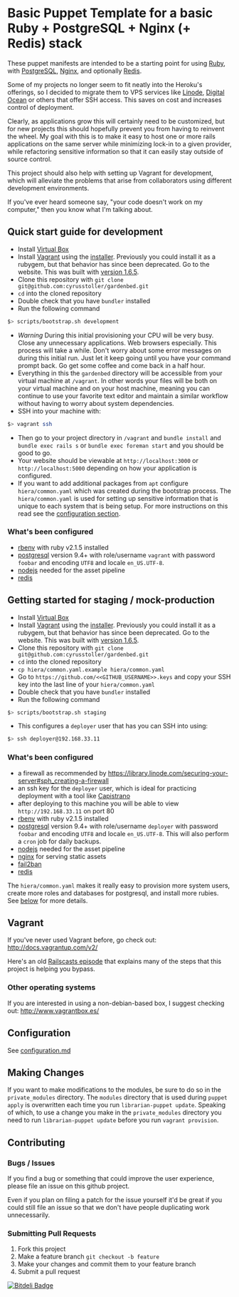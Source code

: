 # Basic Puppet Template for a basic Ruby + PostgreSQL + Nginx (+ Redis) stack

These puppet manifests are intended to be a starting point for using [Ruby](https://www.ruby-lang.org/),
with [PostgreSQL](http://www.postgresql.org/), [Nginx](http://nginx.com/), and optionally [Redis](http://redis.io/).

Some of my projects no longer seem to fit neatly into the Heroku's offerings, so I decided to
migrate them to VPS services like [Linode](https://www.linode.com/), [Digital Ocean](https://digitalocean.com/)
or others that offer SSH access. This saves on cost and increases control of deployment.

Clearly, as applications grow this will certainly need to be customized, but for new projects this should
hopefully prevent you from having to reinvent the wheel. My goal with this is to make it easy to host
one or more rails applications on the same server while minimizing lock-in to a given provider,
while refactoring sensitive information so that it can easily stay outside of source control.

This project should also help with setting up Vagrant for development, which will alleviate the problems that
arise from collaborators using different development environments.

If you've ever heard someone say, "your code doesn't work on my computer," then you know what I'm talking about.

## Quick start guide for development

- Install [Virtual Box](https://www.virtualbox.org/wiki/Downloads)
- Install [Vagrant](http://www.vagrantup.com/) using the [installer](http://www.vagrantup.com/downloads.html). Previously you
could install it as a rubygem, but that behavior has since been deprecated. Go to the website. 
This was built with [version 1.6.5](https://dl.bintray.com/mitchellh/vagrant/Vagrant-1.6.5.dmg).
- Clone this repository with `git clone git@github.com:cyrusstoller/gardenbed.git`
- `cd` into the cloned repository
- Double check that you have `bundler` installed
- Run the following command

```bash
$> scripts/bootstrap.sh development
```

- *Warning* During this initial provisioning your CPU will be very busy. Close any unnecessary applications.
Web browsers especially. This process will take a while.
Don't worry about some error messages on during this initial run. Just let it keep going until you have your command prompt back.
Go get some coffee and come back in a half hour.
- Everything in this the `gardenbed` directory will be accessible from your virtual machine at `/vagrant`.
In other words your files will be both on your virtual machine and on your host machine, meaning you can continue to use
your favorite text editor and maintain a similar workflow without having to worry about system dependencies.
- SSH into your machine with:

```bash
$> vagrant ssh
```

- Then go to your project directory in `/vagrant` and `bundle install` and `bundle exec rails s` or `bundle exec foreman start` 
and you should be good to go.
- Your website should be viewable at `http://localhost:3000` or `http://localhost:5000` depending on how your application is configured.
- If you want to add additional packages from `apt` configure `hiera/common.yaml` which was created during the bootstrap process. The `hiera/common.yaml` is used for setting up sensitive information that is unique to each system that is being setup. For more instructions on this read see the [configuration section](#configuration).

### What's been configured
- [rbenv](https://github.com/sstephenson/rbenv) with ruby v2.1.5 installed
- [postgresql](http://www.postgresql.org/) version 9.4+ with role/username `vagrant` with password `foobar` and
encoding `UTF8` and locale `en_US.UTF-8`.
- [nodejs](http://nodejs.org/) needed for the asset pipeline
- [redis](http://redis.io/)

## Getting started for staging / mock-production

- Install [Virtual Box](https://www.virtualbox.org/wiki/Downloads)
- Install [Vagrant](http://www.vagrantup.com/) using the [installer](http://downloads.vagrantup.com/). Previously you
could install it as a rubygem, but that behavior has since been deprecated. Go to the website. 
This was built with [version 1.6.5](https://dl.bintray.com/mitchellh/vagrant/Vagrant-1.6.5.dmg).
- Clone this repository with `git clone git@github.com:cyrusstoller/gardenbed.git`
- `cd` into the cloned repository
- `cp hiera/common.yaml.example hiera/common.yaml`
- Go to `https://github.com/<<GITHUB_USERNAME>>.keys` and copy your SSH key into the last line of your `hiera/common.yaml`
- Double check that you have `bundler` installed
- Run the following command

```bash
$> scripts/bootstrap.sh staging
```

- This configures a `deployer` user that has you can SSH into using:

```bash
$> ssh deployer@192.168.33.11
```

### What's been configured
- a firewall as recommended by https://library.linode.com/securing-your-server#sph_creating-a-firewall
- an ssh key for the `deployer` user, which is ideal for practicing deployment with a tool like [Capistrano](http://www.capistranorb.com/)
- after deploying to this machine you will be able to view `http://192.168.33.11` on port 80
- [rbenv](https://github.com/sstephenson/rbenv) with ruby v2.1.5 installed
- [postgresql](http://www.postgresql.org/) version 9.4+ with role/username `deployer` with password `foobar` and
encoding `UTF8` and locale `en_US.UTF-8`. This will also perform a `cron` job for daily backups.
- [nodejs](http://nodejs.org/) needed for the asset pipeline
- [nginx](http://nginx.com/) for serving static assets
- [fail2ban](https://en.wikipedia.org/wiki/Fail2ban)
- [redis](http://redis.io/)

The `hiera/common.yaml` makes it really easy to provision more system users, create more roles and databases for postgresql, 
and install more rubies. See [below](#configuration) for more details.

## Vagrant

If you've never used Vagrant before, go check out: http://docs.vagrantup.com/v2/

Here's an old [Railscasts episode](http://railscasts.com/episodes/292-virtual-machines-with-vagrant) that explains many
of the steps that this project is helping you bypass.

### Other operating systems

If you are interested in using a non-debian-based box, I suggest checking out: http://www.vagrantbox.es/

## Configuration

See [configuration.md](https://github.com/cyrusstoller/gardenbed/blob/master/configuration.md)

## Making Changes

If you want to make modifications to the modules, be sure to do so in the `private_modules` directory.
The `modules` directory that is used during `puppet apply` is overwritten each time you run
`librarian-puppet update`. Speaking of which, to use a change you make in the `private_modules` directory you
need to run `librarian-puppet update` before you run `vagrant provision`.

## Contributing

### Bugs / Issues

If you find a bug or something that could improve the user experience, please file an issue on this github project.

Even if you plan on filing a patch for the issue yourself it'd be great if you could still file an issue so that we
don't have people duplicating work unnecessarily.

### Submitting Pull Requests

1. Fork this project
2. Make a feature branch `git checkout -b feature`
3. Make your changes and commit them to your feature branch
4. Submit a pull request

[![Bitdeli Badge](https://d2weczhvl823v0.cloudfront.net/cyrusstoller/gardenbed/trend.png)](https://bitdeli.com/free "Bitdeli Badge")

